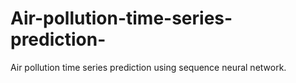 # Air-pollution-time-series-prediction-
Air pollution time series prediction using sequence neural network. 
